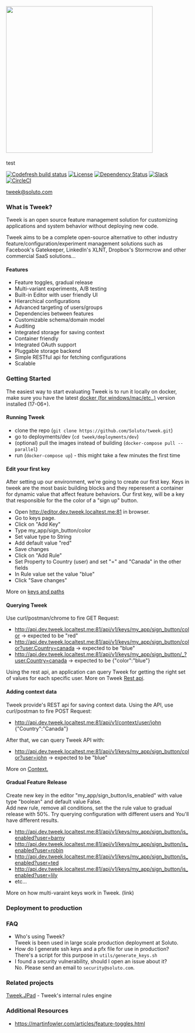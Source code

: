 # <img src="https://soluto.github.io/docs.tweek.fm/assets/logo-with-background.png" width="400" />

test

[![Codefresh build status]( https://g.codefresh.io/api/badges/build?repoOwner=Soluto&repoName=tweek&branch=master&pipelineName=tweek-all&accountName=soluto&key=eyJhbGciOiJIUzI1NiJ9.NTkwOTg1MmQ2ZDAxYjcwMDA2Yjc1ODBm.fODYFsnTAGVNVeEAA6lI0g-sTAfHjh5B9BWrOtDvSSE&type=cf-2)]( https://g.codefresh.io/repositories/Soluto/tweek/builds?filter=trigger:build;branch:master;service:590b2586eea36f000875f02e~tweek-all) [![License](https://img.shields.io/badge/license-MIT-blue.svg)](https://github.com/soluto/tweek/blob/master/LICENSE.md) [![Dependency Status](https://www.versioneye.com/user/projects/596654446725bd00487bd48e/badge.svg?style=flat-square)](https://www.versioneye.com/user/projects/596654446725bd00487bd48e)  [![Slack](https://slackin-jomduxcgga.now.sh/badge.svg)](https://slackin-jomduxcgga.now.sh) [![CircleCI](https://circleci.com/gh/Soluto/tweek/tree/master.svg?style=svg)](https://circleci.com/gh/Soluto/tweek/tree/master)

tweek@soluto.com  

### What is Tweek?

Tweek is an open source feature management solution for customizing applications and system behavior without deploying new code.

Tweek aims to be a complete open-source alternative to other industry feature/configuration/experiment management solutions such as Facebook's Gatekeeper, LinkedIn's XLNT, Dropbox's Stormcrow and other commercial SaaS solutions...

#### Features
- Feature toggles, gradual release
- Multi-variant experiments, A/B testing
- Built-in Editor with user friendly UI
- Hierarchical configurations
- Advanced targeting of users/groups
- Dependencies between features
- Customizable schema/domain model
- Auditing
- Integrated storage for saving context  
- Container friendly
- Integrated OAuth support
- Pluggable storage backend
- Simple RESTful api for fetching configurations
- Scalable

### Getting Started
The easiest way to start evaluating Tweek is to run it locally on docker, make sure you have the latest [docker (for windows/mac/etc..)](https://www.docker.com/get-docker) version installed (17-06+).
#### Running Tweek
- clone the repo (``` git clone https://github.com/Soluto/tweek.git ```)
- go to deployments/dev (``` cd tweek/deployments/dev ```)
- (optional) pull the images instead of building (```docker-compose pull --parallel```)
- run (``` docker-compose up ```) - this might take a few minutes the first time

#### Edit your first key
After setting up our environment, we're going to create our first key.
Keys in tweek are the most basic building blocks and they reperesent a container for dynamic value that affect feature behaviors.
Our first key, will be a key that responsible for the the color of a "sign up" button.

- Open http://editor.dev.tweek.localtest.me:81 in browser.
- Go to keys page.
- Click on "Add Key"
- Type my_app/sign_button/color
- Set value type to String
- Add default value "red"
- Save changes
- Click on "Add Rule"
- Set Property to Country (user) and set "=" and "Canada" in the other fields
- In Rule value set the value "blue"
- Click "Save changes"

More on [keys and paths](https://docs.tweek.fm/concepts/keys/keys-ands-paths)

#### Querying Tweek
Use curl/postman/chrome to fire GET Request:
- http://api.dev.tweek.localtest.me:81/api/v1/keys/my_app/sign_button/color -> expected to be "red"
- http://api.dev.tweek.localtest.me:81/api/v1/keys/my_app/sign_button/color?user.Country=canada -> expected to be "blue"
- http://api.dev.tweek.localtest.me:81/api/v1/keys/my_app/sign_button/_?user.Country=canada -> expected to be {"color":"blue"}

Using the rest api, an application can query Tweek for getting the right set of values for each specific user.
More on Tweek [Rest api](https://docs.tweek.fm/api/rest-api).

#### Adding context data
Tweek provide's REST api for saving context data. 
Using the API, use curl/postman to fire POST Request:
- http://api.dev.tweek.localtest.me:81/api/v1/context/user/john {"Country":"Canada"}  

After that, we can query Tweek API with:
- http://api.dev.tweek.localtest.me:81/api/v1/keys/my_app/sign_button/color?user=john -> expected to be "blue"

More on [Context.](https://docs.tweek.fm/concepts/context/intro-to-context)

#### Gradual Feature Release
Create new key in the editor "my_app/sign_button/is_enabled" with value type "boolean" and default value False.  
Add new rule, remove all conditions, set the the rule value to gradual release with 50%.
Try querying configuration with different users and You'll have different results.
- http://api.dev.tweek.localtest.me:81/api/v1/keys/my_app/sign_button/is_enabled?user=barny
- http://api.dev.tweek.localtest.me:81/api/v1/keys/my_app/sign_button/is_enabled?user=robin
- http://api.dev.tweek.localtest.me:81/api/v1/keys/my_app/sign_button/is_enabled?user=ted
- http://api.dev.tweek.localtest.me:81/api/v1/keys/my_app/sign_button/is_enabled?user=lily
- etc...

More on how multi-varaint keys work in Tweek. (link)

### Deployment to production

### FAQ
- Who's using Tweek?  
  Tweek is been used in large scale production deployment at Soluto.
- How do I generate ssh keys and a pfx file for use in production?  
  There's a script for this purpose in `utils/generate_keys.sh`
- I found a security vulnerability, should I open an issue about it?  
  No. Please send an email to `security@soluto.com`.


### Related projects
[Tweek.JPad](https://github.com/soluto/tweek.jpad) - Tweek's internal rules engine

### Additional Resources
- https://martinfowler.com/articles/feature-toggles.html

